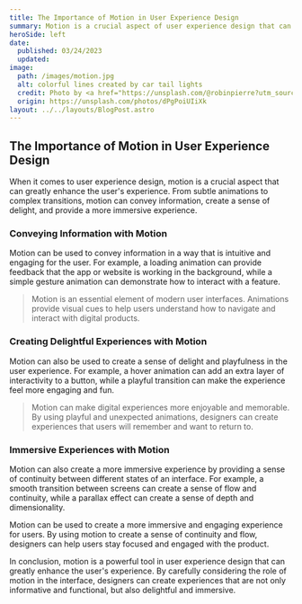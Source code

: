 ```yaml
---
title: The Importance of Motion in User Experience Design
summary: Motion is a crucial aspect of user experience design that can greatly enhance the user's experience. How motion can make the experience more engaging, intuitive, and memorable?
heroSide: left
date:
  published: 03/24/2023
  updated:
image:
  path: /images/motion.jpg
  alt: colorful lines created by car tail lights
  credit: Photo by <a href="https://unsplash.com/@robinpierre?utm_source=unsplash&utm_medium=referral&utm_content=creditCopyText">Robin Pierre</a> on <a href="https://unsplash.com/photos/dPgPoiUIiXk?utm_source=unsplash&utm_medium=referral&utm_content=creditCopyText">Unsplash</a>
  origin: https://unsplash.com/photos/dPgPoiUIiXk
layout: ../../layouts/BlogPost.astro
---
```


## The Importance of Motion in User Experience Design

When it comes to user experience design, motion is a crucial aspect that can greatly enhance the user's experience. From subtle animations to complex transitions, motion can convey information, create a sense of delight, and provide a more immersive experience.

### Conveying Information with Motion

Motion can be used to convey information in a way that is intuitive and engaging for the user. For example, a loading animation can provide feedback that the app or website is working in the background, while a simple gesture animation can demonstrate how to interact with a feature.

> Motion is an essential element of modern user interfaces. Animations provide visual cues to help users understand how to navigate and interact with digital products.

### Creating Delightful Experiences with Motion

Motion can also be used to create a sense of delight and playfulness in the user experience. For example, a hover animation can add an extra layer of interactivity to a button, while a playful transition can make the experience feel more engaging and fun.

> Motion can make digital experiences more enjoyable and memorable. By using playful and unexpected animations, designers can create experiences that users will remember and want to return to.

### Immersive Experiences with Motion

Motion can also create a more immersive experience by providing a sense of continuity between different states of an interface. For example, a smooth transition between screens can create a sense of flow and continuity, while a parallax effect can create a sense of depth and dimensionality.

Motion can be used to create a more immersive and engaging experience for users. By using motion to create a sense of continuity and flow, designers can help users stay focused and engaged with the product.

In conclusion, motion is a powerful tool in user experience design that can greatly enhance the user's experience. By carefully considering the role of motion in the interface, designers can create experiences that are not only informative and functional, but also delightful and immersive.
